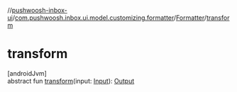 //[pushwoosh-inbox-ui](../../../index.md)/[com.pushwoosh.inbox.ui.model.customizing.formatter](../index.md)/[Formatter](index.md)/[transform](transform.md)

# transform

[androidJvm]\
abstract fun [transform](transform.md)(input: [Input](index.md)): [Output](index.md)
